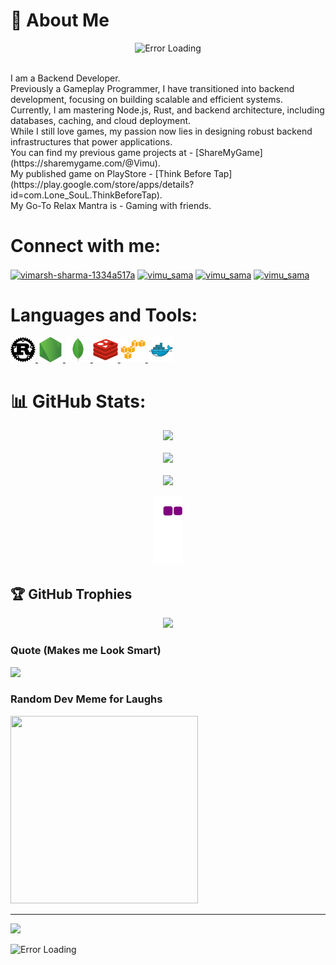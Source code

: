 # 💫 About Me  
<center>  

![Error Loading](https://media1.giphy.com/media/v1.Y2lkPTc5MGI3NjExYjQ5d3R3dmFyNjNpbjJ3eHNpbWI1aWxpdTZzdm8xNHJoMzd5aTJ6MyZlcD12MV9pbnRlcm5hbF9naWZfYnlfaWQmY3Q9Zw/ko7twHhomhk8E/giphy.gif)  

</center>  

<br>  
I am a Backend Developer.<br>Previously a Gameplay Programmer, I have transitioned into backend development, focusing on building scalable and efficient systems.<br>Currently, I am mastering Node.js, Rust, and backend architecture, including databases, caching, and cloud deployment.<br>While I still love games, my passion now lies in designing robust backend infrastructures that power applications.<br>You can find my previous game projects at - [ShareMyGame](https://sharemygame.com/@Vimu).<br>My published game on PlayStore - [Think Before Tap](https://play.google.com/store/apps/details?id=com.Lone_SouL.ThinkBeforeTap).<br>My Go-To Relax Mantra is - Gaming with friends.  

<h1 align="left">Connect with me:</h1>  
<p align="left">  
<a href="https://linkedin.com/in/vimarsh-sharma-1334a517a" target="blank"><img align="center" src="https://raw.githubusercontent.com/rahuldkjain/github-profile-readme-generator/master/src/images/icons/Social/linked-in-alt.svg" alt="vimarsh-sharma-1334a517a" height="30" width="40" /></a>  
<a href="https://www.hackerrank.com/vimu_sama" target="blank"><img align="center" src="https://raw.githubusercontent.com/rahuldkjain/github-profile-readme-generator/master/src/images/icons/Social/hackerrank.svg" alt="vimu_sama" height="30" width="40" /></a>  
<a href="https://www.leetcode.com/vimu_sama" target="blank"><img align="center" src="https://raw.githubusercontent.com/rahuldkjain/github-profile-readme-generator/master/src/images/icons/Social/leet-code.svg" alt="vimu_sama" height="30" width="40" /></a>  
<a href="https://auth.geeksforgeeks.org/user/vimu_sama" target="blank"><img align="center" src="https://raw.githubusercontent.com/rahuldkjain/github-profile-readme-generator/master/src/images/icons/Social/geeks-for-geeks.svg" alt="vimu_sama" height="30" width="40" /></a>  
</p>  

<h1 align="left">Languages and Tools:</h1>  
<p align="left">  
<a href="https://www.rust-lang.org/" target="_blank" rel="noreferrer"> <img src="https://raw.githubusercontent.com/devicons/devicon/master/icons/rust/rust-plain.svg" alt="rust" width="40" height="40"/> </a>  
<a href="https://nodejs.org/" target="_blank" rel="noreferrer"> <img src="https://raw.githubusercontent.com/devicons/devicon/master/icons/nodejs/nodejs-original.svg" alt="nodejs" width="40" height="40"/> </a>  
<a href="https://www.mongodb.com/" target="_blank" rel="noreferrer"> <img src="https://raw.githubusercontent.com/devicons/devicon/master/icons/mongodb/mongodb-original.svg" alt="mongodb" width="40" height="40"/> </a>  
<a href="https://redis.io/" target="_blank" rel="noreferrer"> <img src="https://raw.githubusercontent.com/devicons/devicon/master/icons/redis/redis-original.svg" alt="redis" width="40" height="40"/> </a>  
<a href="https://aws.amazon.com/" target="_blank" rel="noreferrer"> <img src="https://raw.githubusercontent.com/devicons/devicon/master/icons/amazonwebservices/amazonwebservices-original.svg" alt="aws" width="40" height="40"/> </a>  
<a href="https://www.docker.com/" target="_blank" rel="noreferrer"> <img src="https://raw.githubusercontent.com/devicons/devicon/master/icons/docker/docker-original.svg" alt="docker" width="40" height="40"/> </a>  
</p>  

# 📊 GitHub Stats:  
<center>  

![](https://github-readme-stats.vercel.app/api?username=Vimu-Sama&theme=blue-green&hide_border=false&include_all_commits=false&count_private=false)<br/>  
![](https://github-readme-streak-stats.herokuapp.com/?user=Vimu-Sama&theme=blue-green&hide_border=false)<br/>  
![](https://github-readme-stats.vercel.app/api/top-langs/?username=Vimu-Sama&theme=blue-green&hide_border=false&include_all_commits=false&count_private=false&layout=compact)  

![Error Loading](https://github.com/Vimu-Sama/Vimu-Sama/blob/output/github-contribution-grid-snake.gif)  

</center>  

## 🏆 GitHub Trophies  
<center>  

![](https://github-profile-trophy.vercel.app/?username=Vimu-Sama&theme=juicyfresh&no-frame=true&bg=true&margin-w=4)  

</center>  

### Quote (Makes me Look Smart)  
![](https://quotes-github-readme.vercel.app/api?type=horizontal&theme=dark)  

### Random Dev Meme for Laughs  
<img src="https://random-memer.herokuapp.com/" height= "300px" width="300px"/>  

---  
[![](https://visitcount.itsvg.in/api?id=Vimu-Sama&icon=1&color=0)](https://visitcount.itsvg.in)  

![Error Loading](https://media3.giphy.com/media/v1.Y2lkPTc5MGI3NjExdWp2eGhzOHZwY2J5enhrNThtNTFndmZpOWFyZW5obzI2a2N1ZmF3bSZlcD12MV9pbnRlcm5hbF9naWZfYnlfaWQmY3Q9Zw/CcwLAV11cALh3OuEJ5/giphy.gif)  

